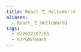 ```yaml
---
title: React_で_HelloWorld
aliases:
  - React_で_HelloWorld
tags:
  - d/2022/07/01
  - n/PGM/React
---
```




